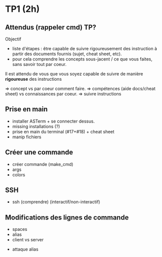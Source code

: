 <!DOCTYPE html>
<html lang="fr">
    <head>
        <meta charset="utf8"/>
        <title>TP1 (AdminSys)</title>
        <meta name="color-scheme" content="dark light">
        <meta name="viewport" content="width=device-width, initial-scale=1"/>
        <link   href="/skeleton/index.css"  rel="stylesheet">
        <script  src="/skeleton/index.js"  type="module"     blocking="render" async></script>
    </head>
    <body>
        <main>

# TP1 (2h)

## Attendus (rappeler cmd) TP?

Objectif
- liste d'étapes : être capable de suivre rigoureusement des instruction à partir des documents fournis (sujet, cheat sheet, etc).
- pour cela comprendre les concepts sous-jacent / ce que vous faites, sans savoir tout par coeur.

Il est attendu de vous que vous soyez capable de suivre de manière **rigoureuse** des instructions 

=> concept vs par coeur comment faire.
=> compétences (aide docs/cheat sheet) vs connaissances par coeur.
=> suivre instructions

## Prise en main

- installer ASTerm + se connecter dessus.
- missing installations (?)
- prise en main du terminal (#17+#18) + cheat sheet
- manip fichiers

## Créer une commande

- créer commande (make_cmd)
- args
- colors

## SSH

- ssh (comprendre) (interactif/non-interactif)

## Modifications des lignes de commande

- spaces
- alias
- client vs server

+ attaque alias

</main>
    </body>
</html>